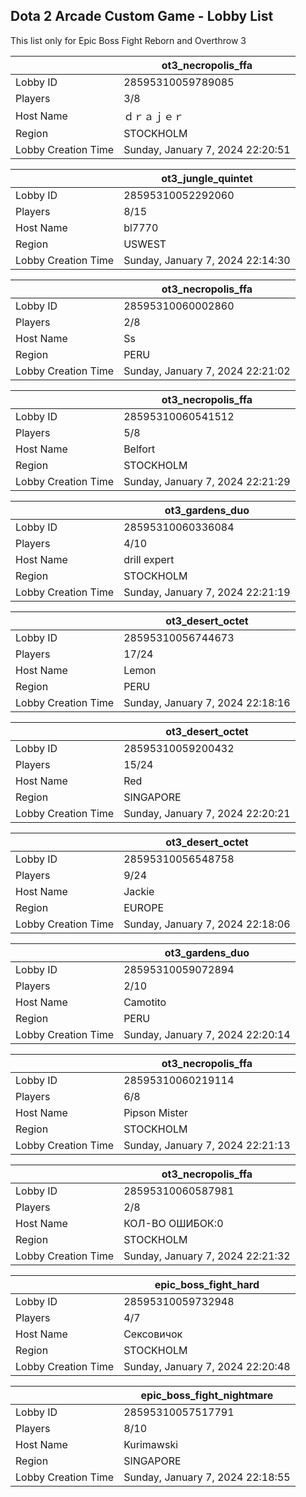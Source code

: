 ## Dota 2 Arcade Custom Game - Lobby List

This list only for Epic Boss Fight Reborn and Overthrow 3

|  | ot3_necropolis_ffa |
| ------ | ------ |
| Lobby ID | 28595310059789085 |
| Players | 3/8 |
| Host Name | ｄｒａｊｅｒ |
| Region | STOCKHOLM |
| Lobby Creation Time | Sunday, January 7, 2024 22:20:51 |


|  | ot3_jungle_quintet |
| ------ | ------ |
| Lobby ID | 28595310052292060 |
| Players | 8/15 |
| Host Name | bl7770 |
| Region | USWEST |
| Lobby Creation Time | Sunday, January 7, 2024 22:14:30 |


|  | ot3_necropolis_ffa |
| ------ | ------ |
| Lobby ID | 28595310060002860 |
| Players | 2/8 |
| Host Name | Ss |
| Region | PERU |
| Lobby Creation Time | Sunday, January 7, 2024 22:21:02 |


|  | ot3_necropolis_ffa |
| ------ | ------ |
| Lobby ID | 28595310060541512 |
| Players | 5/8 |
| Host Name | Belfort |
| Region | STOCKHOLM |
| Lobby Creation Time | Sunday, January 7, 2024 22:21:29 |


|  | ot3_gardens_duo |
| ------ | ------ |
| Lobby ID | 28595310060336084 |
| Players | 4/10 |
| Host Name | drill expert |
| Region | STOCKHOLM |
| Lobby Creation Time | Sunday, January 7, 2024 22:21:19 |


|  | ot3_desert_octet |
| ------ | ------ |
| Lobby ID | 28595310056744673 |
| Players | 17/24 |
| Host Name | Lemon |
| Region | PERU |
| Lobby Creation Time | Sunday, January 7, 2024 22:18:16 |


|  | ot3_desert_octet |
| ------ | ------ |
| Lobby ID | 28595310059200432 |
| Players | 15/24 |
| Host Name | Red |
| Region | SINGAPORE |
| Lobby Creation Time | Sunday, January 7, 2024 22:20:21 |


|  | ot3_desert_octet |
| ------ | ------ |
| Lobby ID | 28595310056548758 |
| Players | 9/24 |
| Host Name | Jackie |
| Region | EUROPE |
| Lobby Creation Time | Sunday, January 7, 2024 22:18:06 |


|  | ot3_gardens_duo |
| ------ | ------ |
| Lobby ID | 28595310059072894 |
| Players | 2/10 |
| Host Name | Camotito |
| Region | PERU |
| Lobby Creation Time | Sunday, January 7, 2024 22:20:14 |


|  | ot3_necropolis_ffa |
| ------ | ------ |
| Lobby ID | 28595310060219114 |
| Players | 6/8 |
| Host Name | Pipson Mister |
| Region | STOCKHOLM |
| Lobby Creation Time | Sunday, January 7, 2024 22:21:13 |


|  | ot3_necropolis_ffa |
| ------ | ------ |
| Lobby ID | 28595310060587981 |
| Players | 2/8 |
| Host Name | КОЛ-ВО ОШИБОК:0 |
| Region | STOCKHOLM |
| Lobby Creation Time | Sunday, January 7, 2024 22:21:32 |


|  | epic_boss_fight_hard |
| ------ | ------ |
| Lobby ID | 28595310059732948 |
| Players | 4/7 |
| Host Name | Сексовичок |
| Region | STOCKHOLM |
| Lobby Creation Time | Sunday, January 7, 2024 22:20:48 |


|  | epic_boss_fight_nightmare |
| ------ | ------ |
| Lobby ID | 28595310057517791 |
| Players | 8/10 |
| Host Name | Kurimawski |
| Region | SINGAPORE |
| Lobby Creation Time | Sunday, January 7, 2024 22:18:55 |


